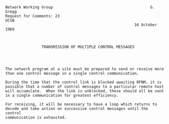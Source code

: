     Network Working Group                                           G. Gregg
    Request for Comments: 23                                            UCSB
                                                             16 October 1969



                    TRANSMISSION OF MULTIPLE CONTROL MESSAGES




    The network program at a site must be prepared to send or receive more
    than one control message in a single control communication.

    During the time that the control link is blocked awaiting RFNM, it is
    possible that a number of control messages to a particular remote host
    will accumulate.  When the link is unblocked, these should all be sent
    in a single communication for greatest efficiency.

    For receiving, it will be necessary to have a loop which returns to
    decode and take action on successive control messages until the control
    communication is exhausted.
